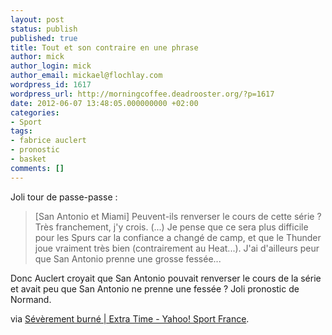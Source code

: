 ```yaml
---
layout: post
status: publish
published: true
title: Tout et son contraire en une phrase
author: mick
author_login: mick
author_email: mickael@flochlay.com
wordpress_id: 1617
wordpress_url: http://morningcoffee.deadrooster.org/?p=1617
date: 2012-06-07 13:48:05.000000000 +02:00
categories:
- Sport
tags:
- fabrice auclert
- pronostic
- basket
comments: []
---
```

Joli tour de passe-passe :
<blockquote>[San Antonio et Miami] Peuvent-ils renverser le cours de cette série ? Très franchement, j'y crois. (...) Je pense que ce sera plus difficile pour les Spurs car la confiance a changé de camp, et que le Thunder joue vraiment très bien (contrairement au Heat...). J'ai d'ailleurs peur que San Antonio prenne une grosse fessée...</blockquote>
Donc Auclert croyait que San Antonio pouvait renverser le cours de la série et avait peu que San Antonio ne prenne une fessée ? Joli pronostic de Normand.

via <a href="http://fr.sports.yahoo.com/blogs/extra-time/s%C3%A9v%C3%A8rement-burn%C3%A9-122032364.html;_ylt=ArDSU.lk1p4MXuzoLQRBoVX.kq1_;_ylu=X3oDMTFlZmZrazV0BG1pdANCTE9HUyBCbG9ncyBJbmRleARwb3MDNQRzZWMDTWVkaWFCbG9nSW5kZXg-;_ylg=X3oDMTFpMGxqbWdnBGludGwDZnIEbGFuZwNmci1mcgRwc3RhaWQDBHBzdGNhdANibG9nBHB0A3NlY3Rpb25z;_ylv=3">Sévèrement burné | Extra Time - Yahoo! Sport France</a>.
